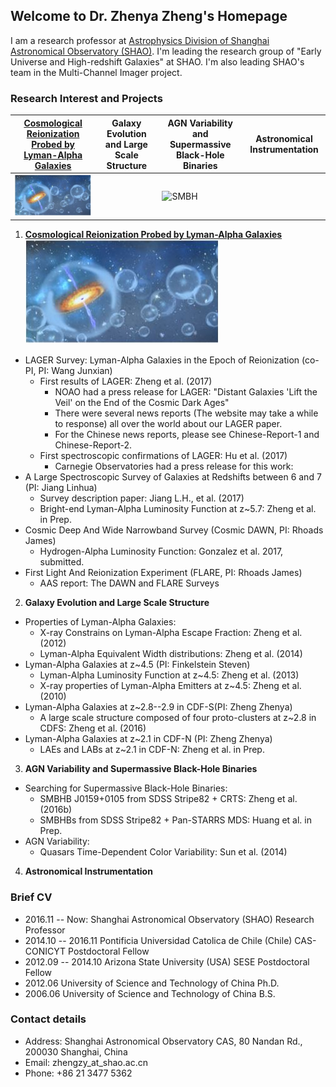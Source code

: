 ## Welcome to Dr. Zhenya Zheng's Homepage

I am a research professor at [Astrophysics Division of Shanghai Astronomical Observatory (SHAO)](http://astro-en.shao.cas.cn/members/). I'm leading the research group of "Early Universe and High-redshift Galaxies" at SHAO. I'm also leading SHAO's team in the Multi-Channel Imager project. 


### Research Interest and Projects

**[Cosmological Reionization Probed by Lyman-Alpha Galaxies](/EoR/EoR.md)** | **Galaxy Evolution and Large Scale Structure** | **AGN Variability and Supermassive Black-Hole Binaries** | **Astronomical Instrumentation**
------------ | ------------- | ------------- | ------------- 
 ![EoR](/EoR/BubblesEoR.jpg) | | ![SMBH](/Pic/SMBHsmall.jpg) |  


1. **[Cosmological Reionization Probed by Lyman-Alpha Galaxies](/EoR/EoR.md)**
  ![EoR](/EoR/BubblesEoR.jpg)
- LAGER Survey: Lyman-Alpha Galaxies in the Epoch of Reionization (co-PI, PI: Wang Junxian)
  - First results of LAGER: Zheng et al. (2017)
    -   NOAO had a press release for LAGER: "Distant Galaxies 'Lift the Veil' on the End of the Cosmic Dark Ages"
    -   There were several news reports (The website may take a while to response) all over the world about our LAGER paper.
    -   For the Chinese news reports, please see Chinese-Report-1 and Chinese-Report-2.
  - First spectroscopic confirmations of LAGER: Hu et al. (2017)
    -   Carnegie Observatories had a press release for this work:  
- A Large Spectroscopic Survey of Galaxies at Redshifts between 6 and 7 (PI: Jiang Linhua)
  - Survey description paper: Jiang L.H., et al. (2017)
  - Bright-end Lyman-Alpha Luminosity Function at z~5.7: Zheng et al. in Prep.    
- Cosmic Deep And Wide Narrowband Survey (Cosmic DAWN, PI: Rhoads James)
  - Hydrogen-Alpha Luminosity Function: Gonzalez et al. 2017, submitted.
- First Light And Reionization Experiment (FLARE, PI: Rhoads James)
  - AAS report: The DAWN and FLARE Surveys
      
2. **Galaxy Evolution and Large Scale Structure**
- Properties of Lyman-Alpha Galaxies:
  -   X-ray Constrains on Lyman-Alpha Escape Fraction: Zheng et al. (2012)
  -   Lyman-Alpha Equivalent Width distributions: Zheng et al. (2014)
- Lyman-Alpha Galaxies at z~4.5 (PI: Finkelstein Steven)
  -   Lyman-Alpha Luminosity Function at z~4.5: Zheng et al. (2013)
  -   X-ray properties of Lyman-Alpha Emitters at z~4.5: Zheng et al. (2010)
- Lyman-Alpha Galaxies at z~2.8--2.9 in CDF-S(PI: Zheng Zhenya)
  -   A large scale structure composed of four proto-clusters at z~2.8 in CDFS: Zheng et al. (2016)
- Lyman-Alpha Galaxies at z~2.1 in CDF-N (PI: Zheng Zhenya)
  -   LAEs and LABs at z~2.1 in CDF-N: Zheng et al. in Prep.

3. **AGN Variability and Supermassive Black-Hole Binaries**
- Searching for Supermassive Black-Hole Binaries:
  -   SMBHB J0159+0105 from SDSS Stripe82 + CRTS: Zheng et al. (2016b)
  -   SMBHBs from SDSS Stripe82 + Pan-STARRS MDS: Huang et al. in Prep.
- AGN Variability:
  -   Quasars Time-Dependent Color Variability: Sun et al. (2014)
  
4. **Astronomical Instrumentation**
  

### Brief CV
- 2016.11 -- Now:      Shanghai Astronomical Observatory (SHAO)             Research Professor
- 2014.10 -- 2016.11   Pontificia Universidad Catolica de Chile (Chile)     CAS-CONICYT Postdoctoral Fellow
- 2012.09 -- 2014.10   Arizona State University (USA)                       SESE Postdoctoral Fellow
- 2012.06              University of Science and Technology of China        Ph.D.
- 2006.06              University of Science and Technology of China        B.S.

### Contact details

- Address: Shanghai Astronomical Observatory CAS, 80 Nandan Rd., 200030 Shanghai, China
- Email: zhengzy_at_shao.ac.cn
- Phone: +86 21 3477 5362
